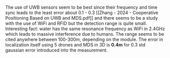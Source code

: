 The use of UWB sensors seem to be best since their frequency and time sync leads to the least error about 0.1 - 0.3 [[Zhang - 2024 - Cooperative Positioning Based on UWB and MDS.pdf]] and there seems to be a study with the use of WiFi and RFID but the detection range is quite small. Interesting fact: water has the same resonance frequency as WiFi in 2.4GHz which leads to massive interference due to humans. The range seems to be cited anywhere between 100-300m, depending on the module. The error in localization itself using 5 drones and MDS in 3D is **0.4m** for 0.3 std gaussian error introduced into the measurement. 
